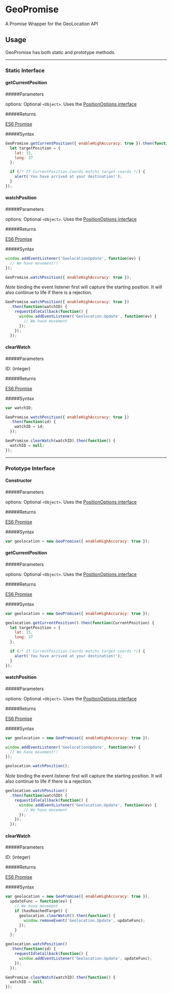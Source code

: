 # GeoPromise
A Promise Wrapper for the GeoLocation API

## Usage

GeoPromise has both static and prototype methods.
- - -
### Static Interface

#### getCurrentPosition

#####Parameters

options: Optional `<Object>`. Uses the [PositionOptions interface](https://developer.mozilla.org/en-US/docs/Web/API/PositionOptions)

#####Returns

[ES6 Promise](https://developer.mozilla.org/en-US/docs/Web/JavaScript/Reference/Global_Objects/Promise)

#####Syntax
```javascript
GeoPromise.getCurrentPosition({ enableHighAccuracy: true }).then(function(CurrentPosition) {
  let targetPosition = {
    lat: 15,
    long: 37
  };

  if (/* If CurrentPosition.Coords matchs target coords */) {
    alert('You have arrived at your destination!');
  }
});
```

#### watchPosition

#####Parameters

options: Optional `<Object>`. Uses the [PositionOptions interface](https://developer.mozilla.org/en-US/docs/Web/API/PositionOptions)

#####Returns

[ES6 Promise](https://developer.mozilla.org/en-US/docs/Web/JavaScript/Reference/Global_Objects/Promise)

#####Syntax
```javascript
window.addEventListener('GeolocationUpdate', function(ev) {
  // We have movement!!
});

GeoPromise.watchPosition({ enableHighAccuracy: true });
```

*Note* binding the event listener first will capture the starting position. It will also continue to life if there is a rejection.

```javascript
GeoPromise.watchPosition({ enableHighAccuracy: true })
  .then(function(watchID) {
    requestIdleCallback(function() {
      window.addEventListener('Geolocation.Update', function(ev) {
        // We have movement
      });
    });
  });

  ```
#### clearWatch

#####Parameters

ID: (integer)

#####Returns

[ES6 Promise](https://developer.mozilla.org/en-US/docs/Web/JavaScript/Reference/Global_Objects/Promise)

#####Syntax
```javascript
var watchID;

GeoPromise.watchPosition({ enableHighAccuracy: true })
  .then(function(id) {
    watchID = id;
  });

GeoPromise.clearWatch(watchID).then(function() {
  watchID = null;
});
```
- - -
### Prototype Interface

#### Constructor

#####Parameters

options: Optional `<Object>`. Uses the [PositionOptions interface](https://developer.mozilla.org/en-US/docs/Web/API/PositionOptions)

#####Returns

[ES6 Promise](https://developer.mozilla.org/en-US/docs/Web/JavaScript/Reference/Global_Objects/Promise)

#####Syntax
```javascript
var geolocation = new GeoPromise({ enableHighAccuracy: true });
```

#### getCurrentPosition

#####Parameters

options: Optional `<Object>`. Uses the [PositionOptions interface](https://developer.mozilla.org/en-US/docs/Web/API/PositionOptions)

#####Returns

[ES6 Promise](https://developer.mozilla.org/en-US/docs/Web/JavaScript/Reference/Global_Objects/Promise)

#####Syntax
```javascript
var geolocation = new GeoPromise({ enableHighAccuracy: true });

geolocation.getCurrentPosition().then(function(CurrentPosition) {
  let targetPosition = {
    lat: 15,
    long: 37
  };

  if (/* If CurrentPosition.Coords matchs target coords */) {
    alert('You have arrived at your destination!');
  }
});
```

#### watchPosition

#####Parameters

options: Optional `<Object>`. Uses the [PositionOptions interface](https://developer.mozilla.org/en-US/docs/Web/API/PositionOptions)

#####Returns

[ES6 Promise](https://developer.mozilla.org/en-US/docs/Web/JavaScript/Reference/Global_Objects/Promise)

#####Syntax
```javascript
var geolocation = new GeoPromise({ enableHighAccuracy: true });

window.addEventListener('GeolocationUpdate', function(ev) {
  // We have movement!!
});

geolocation.watchPosition();
```

*Note* binding the event listener first will capture the starting position. It will also continue to life if there is a rejection.

```javascript
geolocation.watchPosition()
  .then(function(watchID) {
    requestIdleCallback(function() {
      window.addEventListener('Geolocation.Update', function(ev) {
        // We have movement
      });
    });
  });

  ```
#### clearWatch

#####Parameters

ID: (integer)

#####Returns

[ES6 Promise](https://developer.mozilla.org/en-US/docs/Web/JavaScript/Reference/Global_Objects/Promise)

#####Syntax
```javascript
var geolocation = new GeoPromise({ enableHighAccuracy: true }),
  updateFunc = function(ev) {
    // We have movement
    if (hasReachedTarget) {
      geolocation.clearWatch().then(function() {
        window.removeEvent('Geolocation.Update', updateFunc);
      });
    }
  };

geolocation.watchPosition()
  .then(function(id) {
    requestIdleCallback(function() {
      window.addEventListener('Geolocation.Update', updateFunc);
    });
  });

GeoPromise.clearWatch(watchID).then(function() {
  watchID = null;
});
```
